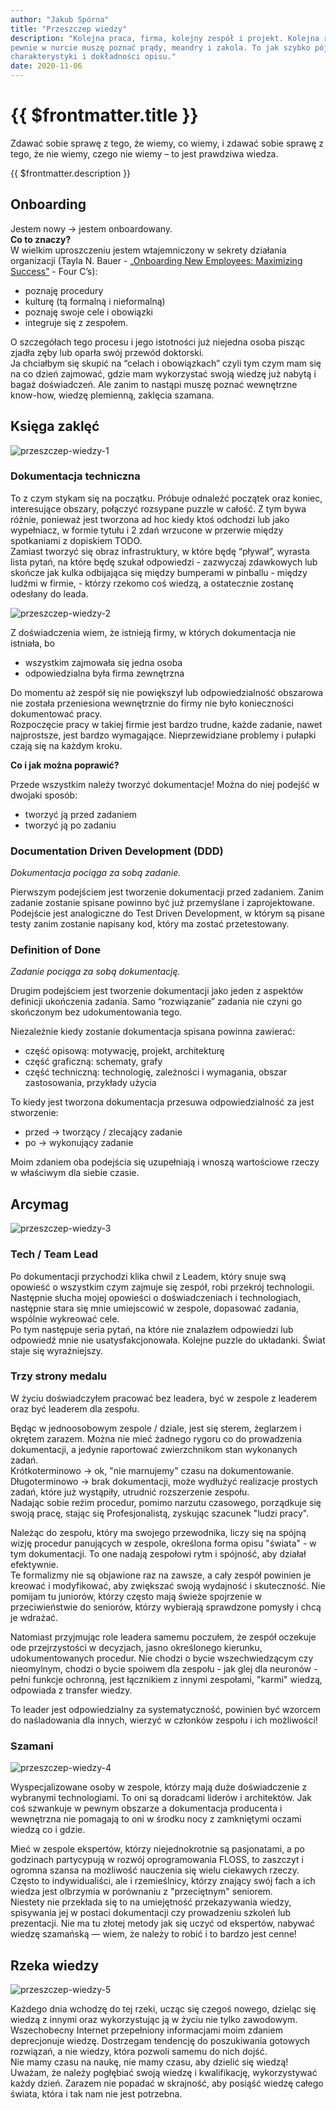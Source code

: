 ```yaml
---
author: "Jakub Spórna"
title: "Przeszczep wiedzy"
description: "Kolejna praca, firma, kolejny zespół i projekt. Kolejna rzeka, do której wchodzę. Zanim zacznę czuć się 
pewnie w nurcie muszę poznać prądy, meandry i zakola. To jak szybko pójdę na głęboką wodą zależy od jej 
charakterystyki i dokładności opisu."
date: 2020-11-06
---
```

# {{ $frontmatter.title }}

<Quote author="Mikołaj Kopernik">
Zdawać sobie sprawę z tego, że wiemy, co wiemy, i zdawać sobie sprawę z tego, że nie wiemy, czego nie wiemy – to jest 
prawdziwa wiedza.
</Quote>

{{ $frontmatter.description }}

## Onboarding

Jestem nowy → jestem onboardowany.  
**Co to znaczy?**  
W wielkim uproszczeniu jestem wtajemniczony w sekrety działania organizacji 
(Tayla N. Bauer - [„Onboarding New Employees: Maximizing Success”](https://www.shrm.org/foundation/ourwork/initiatives/resources-from-past-initiatives/Documents/Onboarding%20New%20Employees.pdf) - Four C’s):
* poznaję procedury
* kulturę (tą formalną i nieformalną)
* poznaję swoje cele i obowiązki
* integruje się z zespołem.

O szczegółach tego procesu i jego istotności już niejedna osoba pisząc zjadła zęby lub oparła swój przewód doktorski.  
Ja chciałbym się skupić na “celach i obowiązkach” czyli tym czym mam się na co dzień zajmować, gdzie mam wykorzystać 
swoją wiedzę już nabytą i bagaż doświadczeń. Ale zanim to nastąpi muszę poznać wewnętrzne know-how, wiedzę plemienną, 
zaklęcia szamana.

## Księga zaklęć

![przeszczep-wiedzy-1](/static/blog/przeszczep-wiedzy-1.png "Księga zaklęć")

### Dokumentacja techniczna

To z czym stykam się na początku. Próbuje odnaleźć początek oraz koniec, interesujące obszary, połączyć rozsypane 
puzzle w całość. Z tym bywa różnie, ponieważ jest tworzona ad hoc kiedy ktoś odchodzi lub jako wypełniacz, w formie 
tytułu i 2 zdań wrzucone w przerwie między spotkaniami z dopiskiem TODO.  
Zamiast tworzyć się obraz infrastruktury, w które będę “pływał”, wyrasta lista pytań, na które będę szukał 
odpowiedzi - zazwyczaj zdawkowych lub skończe jak kulka odbijająca się między bumperami w pinballu -  między ludźmi 
w firmie, - którzy rzekomo coś wiedzą, a ostatecznie zostanę odesłany do leada.

![przeszczep-wiedzy-2](/static/blog/przeszczep-wiedzy-2.png "Dokumentacja techniczna")

Z doświadczenia wiem, że istnieją firmy, w których dokumentacja nie istniała, bo
* wszystkim zajmowała się jedna osoba
* odpowiedzialna była firma zewnętrzna

Do momentu aż zespół się nie powiększył lub odpowiedzialność obszarowa nie została przeniesiona wewnętrznie do firmy 
nie było konieczności dokumentować pracy.  
Rozpoczęcie pracy w takiej firmie jest bardzo trudne, każde zadanie, nawet najprostsze, jest bardzo wymagające. 
Nieprzewidziane problemy i pułapki czają się na każdym kroku.


**Co i jak można poprawić?**

Przede wszystkim należy tworzyć dokumentacje! Można do niej podejść w dwojaki sposób:
* tworzyć ją przed zadaniem
* tworzyć ją po zadaniu

### Documentation Driven Development (DDD)

_Dokumentacja pociąga za sobą zadanie._

Pierwszym podejściem jest tworzenie dokumentacji przed zadaniem. Zanim zadanie zostanie spisane powinno być już 
przemyślane i zaprojektowane.  
Podejście jest analogiczne do Test Driven Development, w którym są pisane testy zanim zostanie napisany kod, który ma 
zostać przetestowany.

### Definition of Done

_Zadanie pociąga za sobą dokumentację._

Drugim podejściem jest tworzenie dokumentacji jako jeden z aspektów definicji ukończenia zadania. Samo “rozwiązanie” 
zadania nie czyni go skończonym bez udokumentowania tego.

Niezależnie kiedy zostanie dokumentacja spisana powinna zawierać:
* część opisową: motywację, projekt, architekturę
* część graficzną: schematy, grafy
* część techniczną: technologię, zależności i wymagania, obszar zastosowania, przykłady użycia

To kiedy jest tworzona dokumentacja przesuwa odpowiedzialność za jest stworzenie:
* przed → tworzący / zlecający zadanie
* po → wykonujący zadanie

Moim zdaniem oba podejścia się uzupełniają i wnoszą wartościowe rzeczy w właściwym dla siebie czasie.

## Arcymag

![przeszczep-wiedzy-3](/static/blog/przeszczep-wiedzy-3.png "Arcymag")

### Tech / Team Lead

Po dokumentacji przychodzi klika chwil z Leadem, który snuje swą opowieść o wszystkim czym zajmuje się zespół, robi 
przekrój technologii. Następnie słucha mojej opowieści o doświadczeniach i technologiach, następnie stara się mnie 
umiejscowić w zespole, dopasować zadania, wspólnie wykreować cele.  
Po tym następuje seria pytań, na które nie znalazłem odpowiedzi lub odpowiedź mnie nie usatysfakcjonowała. Kolejne 
puzzle do układanki. Świat staje się wyraźniejszy.

### Trzy strony medalu

W życiu doświadczyłem pracować bez leadera, być w zespole z leaderem oraz być leaderem dla zespołu.

Będąc w jednoosobowym zespole / dziale, jest się sterem, żeglarzem i okrętem zarazem. Można nie mieć żadnego rygoru 
co do prowadzenia dokumentacji, a jedynie raportować zwierzchnikom stan wykonanych zadań.  
Krótkoterminowo → ok, "nie marnujemy" czasu na dokumentowanie.  
Długoterminowo → brak dokumentacji, może wydłużyć realizacje prostych zadań, które już wystąpiły, utrudnić rozszerzenie
zespołu.  
Nadając sobie reżim procedur, pomimo narzutu czasowego, porządkuje się swoją pracę, stając się Profesjonalistą, zyskując 
szacunek "ludzi pracy".

Należąc do zespołu, który ma swojego przewodnika, liczy się na spójną wizję procedur panujących w zespole, określona 
forma opisu "świata" - w tym dokumentacji. To one nadają zespołowi rytm i spójność, aby działał efektywnie.  
Te formalizmy nie są objawione raz na zawsze, a cały zespół powinien je kreować i modyfikować, aby zwiększać swoją 
wydajność i skuteczność. Nie pomijam tu juniorów, którzy często mają świeże spojrzenie w przeciwieństwie do seniorów, 
którzy wybierają sprawdzone pomysły i chcą je wdrażać.

Natomiast przyjmując role leadera samemu poczułem, że zespół oczekuje ode przejrzystości w decyzjach, jasno określonego
kierunku, udokumentowanych procedur. Nie chodzi o bycie wszechwiedzącym czy nieomylnym, chodzi o bycie spoiwem dla 
zespołu - jak glej dla neuronów - pełni funkcje ochronną, jest łącznikiem z innymi zespołami, "karmi" wiedzą, odpowiada
z transfer wiedzy.

To leader jest odpowiedzialny za systematyczność, powinien być wzorcem do naśladowania dla innych, wierzyć w członków 
zespołu i ich możliwości!

### Szamani

![przeszczep-wiedzy-4](/static/blog/przeszczep-wiedzy-4.png "Szamani")

Wyspecjalizowane osoby w zespole, którzy mają duże doświadczenie z wybranymi technologiami. To oni są doradcami liderów
i architektów. Jak coś szwankuje w pewnym obszarze a dokumentacja producenta i wewnętrzna nie pomagają to oni w środku
nocy z zamkniętymi oczami wiedzą co i gdzie.

Mieć w zespole ekspertów, którzy niejednokrotnie są pasjonatami, a po godzinach partycypują w rozwój oprogramowania 
FLOSS, to zaszczyt i ogromna szansa na możliwość nauczenia się wielu ciekawych rzeczy. Często to indywidualiści, ale 
i rzemieślnicy, którzy znający swój fach a ich wiedza jest olbrzymia w porównaniu z "przeciętnym" seniorem.  
Niestety nie przekłada się to na umiejętność przekazywania wiedzy, spisywania jej w postaci dokumentacji czy prowadzeniu
szkoleń lub prezentacji. Nie ma tu złotej metody jak się uczyć od ekspertów, nabywać wiedzę szamańską — wiem, że należy
to robić i to bardzo jest cenne!

## Rzeka wiedzy

![przeszczep-wiedzy-5](/static/blog/przeszczep-wiedzy-5.png "Rzeka wiedzy")

Każdego dnia wchodzę do tej rzeki, ucząc się czegoś nowego, dzieląc się wiedzą z innymi oraz wykorzystując ją w życiu 
nie tylko zawodowym.  Wszechobecny Internet przepełniony informacjami moim zdaniem deprecjonuje wiedzę. Dostrzegam 
tendencję do poszukiwania gotowych rozwiązań, a nie wiedzy, która pozwoli samemu do nich dojść.  
Nie mamy czasu na naukę, nie mamy czasu, aby dzielić się wiedzą!  
Uważam, że należy pogłębiać swoją wiedzę i kwalifikację, wykorzystywać każdy dzień. Zarazem nie popadać w skrajność, aby
posiąść wiedzę całego świata, która i tak nam nie jest potrzebna.